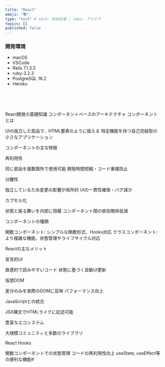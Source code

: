 ```yaml
---
title: "React"
emoji: "📚"
type: "tech" # tech: 技術記事 / idea: アイデア
topics: []
published: false
---
```

### 開発環境
- macOS
- VSCode
- Rails 7.1.3.3
- ruby-3.2.3
- PostgreSQL 16.2
- Heroku

<br>
<br>
<br>

React開発の基礎知識
コンポーネントベースのアーキテクチャ
コンポーネントとは

UIの独立した部品で、HTML要素のように扱える
特定機能を持つ自己完結型の小さなアプリケーション

コンポーネントの主な特徴

再利用性

同じ部品を複数箇所で使用可能
開発時間短縮・コード重複防止


分離性

独立しているため変更の影響が局所的
UIの一貫性確保・バグ減少


カプセル化

状態と振る舞いを内部に隠蔽
コンポーネント間の依存関係低減



コンポーネントの種類

関数コンポーネント: シンプルな関数形式、Hooks対応
クラスコンポーネント: より複雑な機能、状態管理やライフサイクル対応

Reactの主なメリット

宣言的UI

直感的で読みやすいコード
状態に基づく自動UI更新


仮想DOM

差分のみを実際のDOMに反映
パフォーマンス向上


JavaScriptとの統合

JSX構文でHTMLライクに記述可能


豊富なエコシステム

大規模コミュニティと多数のライブラリ


React Hooks

関数コンポーネントでの状態管理
コードの再利用性向上
useState, useEffect等の便利な機能#





<br>
<br>
<br>